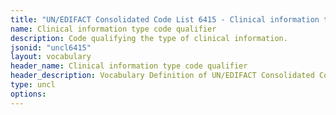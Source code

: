 ```yaml
---
title: "UN/EDIFACT Consolidated Code List 6415 - Clinical information type code qualifier (20B) JSON-LD Vocabulary"
name: Clinical information type code qualifier
description: Code qualifying the type of clinical information.
jsonid: "uncl6415"
layout: vocabulary
header_name: Clinical information type code qualifier
header_description: Vocabulary Definition of UN/EDIFACT Consolidated Code List 6415 - Clinical information type code qualifier (20B) semantics in HTML format. JSON-LD format is available at [uncl6415.jsonld](/vocabulary/uncl6415.jsonld)
type: uncl
options:
---
```

